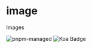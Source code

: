 # image
Images

![pnpm-managed](https://img.shields.io/badge/pnpm-managed-f69220)
![Koa Badge](https://img.shields.io/badge/koa-2?logo=koa&logoColor=white&labelColor=fushsia&color=white)
